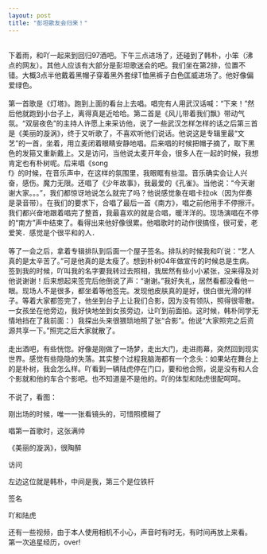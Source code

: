 ```yaml
---
layout: post
title: "彭坦歌友会归来！"
---
```

    
下着雨，和吖一起来到回归97酒吧。下午三点进场了，还碰到了韩朴，小笨（沸点的网友）。其他人应该有大部分是彭坦歌迷会的吧。我们坐在第2排，位置不错。大概3点半他戴着黑帽子穿着黑外套绿T恤黑裤子白色匡威进场了。他好像偏爱绿色。  
    
第一首歌是《灯塔》。跑到上面的看台上去唱。唱完有人用武汉话喊：“下来！”然后他就跑到小台子上，离得真是近哈哈。第二首是《风儿带着我们飘》带动气氛。“双层夜色”的主持人许愿上来采访他，说了一些武汉怎样怎样的话之后第三首是《美丽的漩涡》，终于又听歌了，不喜欢听他们说话。他说这是专辑里最“文艺”的一首，坐着，用立麦闭着眼睛安静地唱。后来唱的时候把帽子摘了，取下黑色的发箍又重新戴上。又是访问，当他说太麦开年会，很多人在一起的时候，我想肯定也有朴树呢。后来唱《song  
f》的时候，在音乐声中，在这样的氛围里，我眼眶有些湿。音乐确实会让人兴奋，感伤。魔力无限。还唱了《少年故事》，我最爱的《孔雀》。当他说：“今天谢谢大家。。。”，我们都惊讶地说怎么就完了吗？他说感觉象在唱卡拉ok（因为伴奏是录音带）。在我们的要求下，合唱了最后一首《南方》，唱之前他用手不停擦汗。我们都兴奋地跟着唱完了整首，我最喜欢的就是合唱，暖洋洋的。现场演唱在不停的“南方”声中结束了。看得出来他好像很累。他唱歌时的动作很搞怪，很可爱，老爱笑．感觉是个很平和的人．  
    
等了一会之后，拿着专辑排队到后面一个屋子签名。排队的时候我和吖说：“艺人真的是太辛苦了。”可是他真的是太瘦了。想到朴树04年做宣传的时候总是生病。签到我的时候，吖叫我的名字要我转过去照相，我居然有些小小紧张，没来得及对他说谢谢！后来想起来签完后他倒说了声：“谢谢。”我好失礼，居然看都没看他一眼。现场人不是很多，都坐着等他签完。发现他皮肤真的是好，很白很光滑的样子。等着大家都签完了，他坐到台子上让我们合影，因为没有领队，照得很零散。一女孩坐在他旁边，我好快地坐到女孩旁边，让吖到前面拍。这时候，韩朴同学无情地挡在了我前面：）我探出头来很猥琐地照了张“合影”。他说“大家照完之后资源共享一下。”照完之后大家就散了。  
    
走出酒吧，有些恍惚。好像是刚做了一场梦，走出大门，走进雨幕，突然回到现实世界。感觉有些隐隐的失落。其实整个过程我脑海都有一个念头：如果站在舞台上的是朴树，我会怎么样。吖看到一辆陆虎停在门口，要和他合照，说是没有和人合个影就和他的车合个影吧。也不知道是不是他的。吖的体型和陆虎很配呵呵。  
    
不说了，看图：  


刚出场的时候，唯一一张看镜头的，可惜照模糊了  


唱第一首歌时，这张满帅  


《美丽的漩涡》，很陶醉  



访问  





左边这位就是韩朴，中间是我，第三个是位铁杆  


签名  


吖和陆虎  

还有一些视频，由于本人使用相机不小心，声音时有时无，有时间再放上来看。  
第一次追星经历，over!  
							  
		
